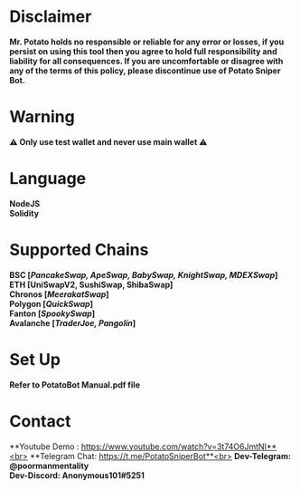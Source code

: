 # **Disclaimer**<br>
**Mr. Potato holds no responsible or reliable for any error or losses, if you persist on using this tool then you agree to hold full responsibility and liability for all consequences. If you are uncomfortable or disagree with any of the terms of this policy, please discontinue use of Potato Sniper Bot.**

# **Warning**<br>
**⚠ Only use test wallet and never use main wallet ⚠**

# **Language**<br>
**NodeJS**<br>
**Solidity**<br>


# **Supported Chains**<br>
**BSC [_PancakeSwap, ApeSwap, BabySwap, KnightSwap, MDEXSwap_]**<br>
**ETH [UniSwapV2, SushiSwap, ShibaSwap]**<br>
**Chronos [_MeerakatSwap_]**<br>
**Polygon [_QuickSwap_]**<br>
**Fanton [_SpookySwap_]**<br>
**Avalanche [_TraderJoe, Pangolin_]**<br>

# **Set Up**<br>
**Refer to PotatoBot Manual.pdf file**

# **Contact**<br>
**Youtube Demo : https://www.youtube.com/watch?v=3t74O6JmtNI**<br>
**Telegram Chat: https://t.me/PotatoSniperBot**<br>
**Dev-Telegram: @poormanmentality**<br>
**Dev-Discord: Anonymous101#5251**<br>
